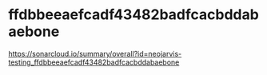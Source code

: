 # ffdbbeeaefcadf43482badfcacbddabaebone
https://sonarcloud.io/summary/overall?id=neojarvis-testing_ffdbbeeaefcadf43482badfcacbddabaebone
